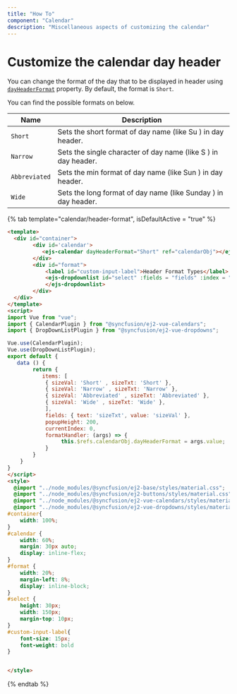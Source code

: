 ```yaml
---
title: "How To"
component: "Calendar"
description: "Miscellaneous aspects of customizing the calendar"
---
```


# Customize the calendar day header

You can change the format of the day that to be displayed in header using [`dayHeaderFormat`](../../api/calendar#dayheaderformat) property. By default, the format is `Short`.

You can find the possible formats on below.

| **Name** | **Description** |
|------|---------------------|
| `Short` | Sets the short format of day name (like Su ) in day header. |
| `Narrow` | Sets the single character of day name (like S ) in day header. |
| `Abbreviated` | Sets the min format of day name (like Sun ) in day header. |
| `Wide` | Sets the long format of day name (like Sunday ) in day header. |

{% tab template="calendar/header-format", isDefaultActive = "true" %}

```html
<template>
  <div id="container">
        <div id='calendar'>
           <ejs-calendar dayHeaderFormat="Short" ref="calendarObj"></ejs-calendar>
        </div>
        <div id="format">
            <label id="custom-input-label">Header Format Types</label>
            <ejs-dropdownlist id="select" :fields = "fields" :index = "currentIndex" :dataSource = "items" :popupHeight= "popupHeight" :change= "formatHandler">
            </ejs-dropdownlist>
        </div>
  </div>
</template>
<script>
import Vue from "vue";
import { CalendarPlugin } from "@syncfusion/ej2-vue-calendars";
import { DropDownListPlugin } from "@syncfusion/ej2-vue-dropdowns";

Vue.use(CalendarPlugin);
Vue.use(DropDownListPlugin);
export default {
   data () {
        return {
           items: [
            { sizeVal: 'Short' , sizeTxt: 'Short' },
            { sizeVal: 'Narrow' , sizeTxt: 'Narrow' },
            { sizeVal: 'Abbreviated' , sizeTxt: 'Abbreviated' },
            { sizeVal: 'Wide' , sizeTxt: 'Wide' },
            ],
            fields: { text: 'sizeTxt', value: 'sizeVal' },
            popupHeight: 200,
            currentIndex: 0,
            formatHandler: (args) => {
                 this.$refs.calendarObj.dayHeaderFormat = args.value;
            }
        }
    }
}
</script>
<style>
  @import "../node_modules/@syncfusion/ej2-base/styles/material.css";
  @import "../node_modules/@syncfusion/ej2-buttons/styles/material.css";
  @import "../node_modules/@syncfusion/ej2-vue-calendars/styles/material.css";
  @import "../node_modules/@syncfusion/ej2-vue-dropdowns/styles/material.css";
#container{
    width: 100%;
}
#calendar {
    width: 60%;
    margin: 30px auto;
    display: inline-flex;
}
#format {
    width: 20%;
    margin-left: 8%;
    display: inline-block;
}
#select {
    height: 30px;
    width: 150px;
    margin-top: 10px;
}
#custom-input-label{
    font-size: 15px;
    font-weight: bold
}


</style>
```

{% endtab %}